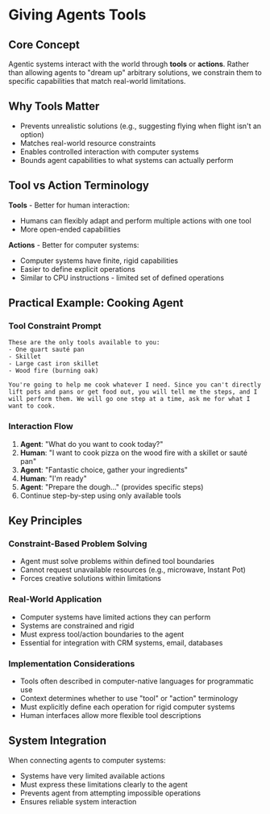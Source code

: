 # Giving Agents Tools

## Core Concept

Agentic systems interact with the world through **tools** or **actions**. Rather than allowing agents to "dream up" arbitrary solutions, we constrain them to specific capabilities that match real-world limitations.

## Why Tools Matter

- Prevents unrealistic solutions (e.g., suggesting flying when flight isn't an option)
- Matches real-world resource constraints
- Enables controlled interaction with computer systems
- Bounds agent capabilities to what systems can actually perform

## Tool vs Action Terminology

**Tools** - Better for human interaction:

- Humans can flexibly adapt and perform multiple actions with one tool
- More open-ended capabilities

**Actions** - Better for computer systems:

- Computer systems have finite, rigid capabilities
- Easier to define explicit operations
- Similar to CPU instructions - limited set of defined operations

## Practical Example: Cooking Agent

### Tool Constraint Prompt

```
These are the only tools available to you:
- One quart sauté pan
- Skillet  
- Large cast iron skillet
- Wood fire (burning oak)

You're going to help me cook whatever I need. Since you can't directly lift pots and pans or get food out, you will tell me the steps, and I will perform them. We will go one step at a time, ask me for what I want to cook.
```

### Interaction Flow

1. **Agent**: "What do you want to cook today?"
2. **Human**: "I want to cook pizza on the wood fire with a skillet or sauté pan"
3. **Agent**: "Fantastic choice, gather your ingredients"
4. **Human**: "I'm ready"
5. **Agent**: "Prepare the dough..." (provides specific steps)
6. Continue step-by-step using only available tools

## Key Principles

### Constraint-Based Problem Solving

- Agent must solve problems within defined tool boundaries
- Cannot request unavailable resources (e.g., microwave, Instant Pot)
- Forces creative solutions within limitations

### Real-World Application

- Computer systems have limited actions they can perform
- Systems are constrained and rigid
- Must express tool/action boundaries to the agent
- Essential for integration with CRM systems, email, databases

### Implementation Considerations

- Tools often described in computer-native languages for programmatic use
- Context determines whether to use "tool" or "action" terminology
- Must explicitly define each operation for rigid computer systems
- Human interfaces allow more flexible tool descriptions

## System Integration

When connecting agents to computer systems:

- Systems have very limited available actions
- Must express these limitations clearly to the agent
- Prevents agent from attempting impossible operations
- Ensures reliable system interaction
